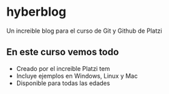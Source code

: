 # hyberblog
Un increible blog para el curso de Git y Github de Platzi

## En este curso vemos todo
* Creado por el increible Platzi tem
* Incluye ejemplos en Windows, Linux y Mac
* Disponible para todas las edades